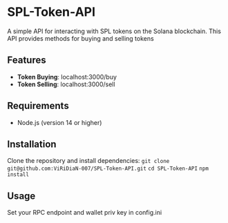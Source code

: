 # SPL-Token-API

A simple API for interacting with SPL tokens on the Solana blockchain. This API provides methods for buying and selling tokens

## Features

- **Token Buying**: localhost:3000/buy
- **Token Selling**: localhost:3000/sell

## Requirements

- Node.js (version 14 or higher)

## Installation

Clone the repository and install dependencies:
`git clone git@github.com:ViRiDiaN-007/SPL-Token-API.git`
`cd SPL-Token-API`
`npm install`

## Usage

Set your RPC endpoint and wallet priv key in config.ini
